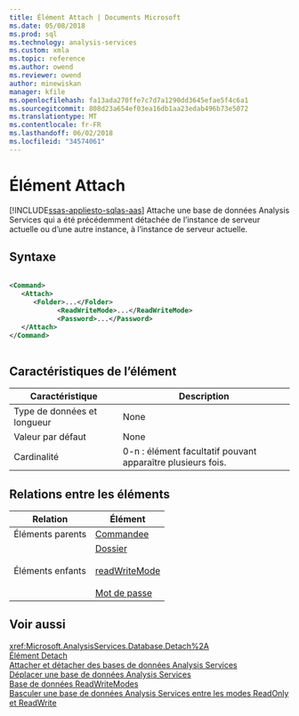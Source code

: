 ```yaml
---
title: Élément Attach | Documents Microsoft
ms.date: 05/08/2018
ms.prod: sql
ms.technology: analysis-services
ms.custom: xmla
ms.topic: reference
ms.author: owend
ms.reviewer: owend
author: minewiskan
manager: kfile
ms.openlocfilehash: fa13ada270ffe7c7d7a1290dd3645efae5f4c6a1
ms.sourcegitcommit: 808d23a654ef03ea16db1aa23edab496b73e5072
ms.translationtype: MT
ms.contentlocale: fr-FR
ms.lasthandoff: 06/02/2018
ms.locfileid: "34574061"
---
```

# <a name="attach-element"></a>Élément Attach
[!INCLUDE[ssas-appliesto-sqlas-aas](../../../includes/ssas-appliesto-sqlas-aas.md)]
  Attache une base de données Analysis Services qui a été précédemment détachée de l’instance de serveur actuelle ou d’une autre instance, à l’instance de serveur actuelle.  
  
## <a name="syntax"></a>Syntaxe  
  
```xml  
  
<Command>  
   <Attach>  
      <Folder>...</Folder>  
            <ReadWriteMode>...</ReadWriteMode>  
            <Password>...</Password>  
   </Attach>  
</Command>  
  
```  
  
## <a name="element-characteristics"></a>Caractéristiques de l’élément  
  
|Caractéristique|Description|  
|--------------------|-----------------|  
|Type de données et longueur|None|  
|Valeur par défaut|None|  
|Cardinalité|0-n : élément facultatif pouvant apparaître plusieurs fois.|  
  
## <a name="element-relationships"></a>Relations entre les éléments  
  
|Relation|Élément|  
|------------------|-------------|  
|Éléments parents|[Commandee](../../../analysis-services/xmla/xml-elements-properties/command-element-xmla.md)|  
|Éléments enfants|[Dossier](../../../analysis-services/xmla/xml-elements-properties/folder-element-xmla.md)<br /><br /> [readWriteMode](../../../analysis-services/xmla/xml-elements-properties/readwritemode-element.md)<br /><br /> [Mot de passe](../../../analysis-services/xmla/xml-elements-properties/password-element-xmla.md)|  
  
## <a name="see-also"></a>Voir aussi
 <xref:Microsoft.AnalysisServices.Database.Detach%2A>   
 [Élément Detach](../../../analysis-services/xmla/xml-elements-commands/detach-element.md)   
 [Attacher et détacher des bases de données Analysis Services](../../../analysis-services/multidimensional-models/attach-and-detach-analysis-services-databases.md)   
 [Déplacer une base de données Analysis Services](../../../analysis-services/multidimensional-models/move-an-analysis-services-database.md)   
 [Base de données ReadWriteModes](../../../analysis-services/multidimensional-models/database-readwritemodes.md)   
 [Basculer une base de données Analysis Services entre les modes ReadOnly et ReadWrite](../../../analysis-services/multidimensional-models/switch-an-analysis-services-database-between-readonly-and-readwrite-modes.md)  
  
  
